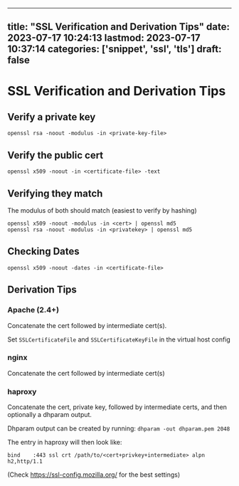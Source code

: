 
---
title: "SSL Verification and Derivation Tips"
date: 2023-07-17 10:24:13
lastmod: 2023-07-17 10:37:14
categories: ['snippet', 'ssl', 'tls']
draft: false
---


# SSL Verification and Derivation Tips

## Verify a private key
```
openssl rsa -noout -modulus -in <private-key-file>
```

## Verify the public cert
```
openssl x509 -noout -in <certificate-file> -text
```

## Verifying they match
The modulus of both should match (easiest to verify by hashing)
```
openssl x509 -noout -modulus -in <cert> | openssl md5
openssl rsa -noout -modulus -in <privatekey> | openssl md5
```
## Checking Dates
```
openssl x509 -noout -dates -in <certificate-file>
```

## Derivation Tips
### Apache (2.4+)
Concatenate the cert followed by intermediate cert(s).

Set `SSLCertificateFile` and `SSLCertificateKeyFile` in the virtual host config

### nginx

Concatenate the cert followed by intermediate cert(s)

### haproxy

Concatenate the cert, private key, followed by intermediate certs, and then optionally a dhparam output.

Dhparam output can be created by running: `dhparam -out dhparam.pem 2048`

The entry in haproxy will then look like:
```
bind    :443 ssl crt /path/to/<cert+privkey+intermediate> alpn h2,http/1.1
```

(Check https://ssl-config.mozilla.org/ for the best settings)

<!-- #snippet #ssl #tls #public -->

<!-- {BearID:68506A57-6C1F-423B-B1D4-80613B8BB1F8} -->

